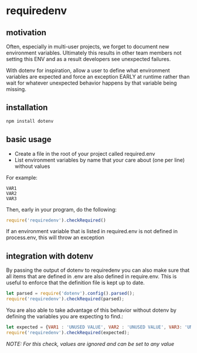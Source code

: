 # requiredenv

## motivation

Often, especially in multi-user projects, we forget to document new environment variables. Ultimately this results in other team members not setting this ENV and as a result developers see unexpected failures.

With dotenv for inspiration, allow a user to define what environment variables are expected and force an exception EARLY at runtime rather than wait for whatever unexpected behavior happens by that variable being missing.

## installation

```bash
npm install dotenv
```

## basic usage

- Create a file in the root of your project called required.env
- List environment variables by name that your care about (one per line) without values

For example:

```dosini
VAR1
VAR2
VAR3
```

Then, early in your program, do the following:

```javascript
require('requiredenv').checkRequired()
```

If an environment variable that is listed in required.env is not defined in process.env, this will throw an exception

## integration with dotenv

By passing the output of dotenv to requiredenv you can also make sure that all items that are defined in .env are also defined in require.env. This is useful to enforce that the definition file is kept up to date.

```javascript
let parsed = require('dotenv').config().parsed();
require('requiredenv').checkRequired(parsed);
```

You are also able to take advantage of this behavior without dotenv by defining the variables you are expecting to find.:

```javascript
let expected = {VAR1 : 'UNUSED VALUE', VAR2 : 'UNUSED VALUE', VAR3: 'UNUSED VALUE'}
require('requiredenv').checkRequired(expected);
```

*NOTE: For this check, values are ignored and can be set to any value*